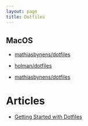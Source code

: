 ```yaml
---
layout: page
title: Dotfiles
---
```


## MacOS

- [mathiasbynens/dotfiles ](https://github.com/mathiasbynens/dotfiles/blob/master/.macos)

- [holman/dotfiles](https://github.com/holman/dotfiles)

- [mathiasbynens/dotfiles](https://github.com/mathiasbynens/dotfiles)

# Articles

- [Getting Started with Dotfiles](https://driesvints.com/blog/getting-started-with-dotfiles/)
